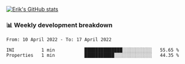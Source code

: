[![Erik's GitHub stats](https://github-readme-stats.vercel.app/api?username=erik-petrov&theme=nightowl&show_icons=true)](https://github.com/anuraghazra/github-readme-stats)

### 📊 Weekly development breakdown
<!--START_SECTION:waka-->

```text
From: 10 April 2022 - To: 17 April 2022

INI          1 min           ██████████████░░░░░░░░░░░   55.65 %
Properties   1 min           ███████████░░░░░░░░░░░░░░   44.35 %
```

<!--END_SECTION:waka-->

